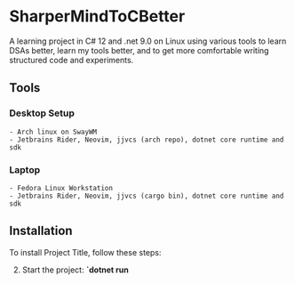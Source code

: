# **SharperMindToCBetter**

A learning project in C# 12 and .net 9.0 on Linux using various tools to learn DSAs better, learn my tools better, and to get more comfortable writing structured code and experiments.

## **Tools**
### **Desktop Setup**
    - Arch linux on SwayWM
    - Jetbrains Rider, Neovim, jjvcs (arch repo), dotnet core runtime and sdk
### **Laptop**
    - Fedora Linux Workstation
    - Jetbrains Rider, Neovim, jjvcs (cargo bin), dotnet core runtime and sdk

## **Installation**

To install Project Title, follow these steps:

2. Start the project: **`dotnet run**

